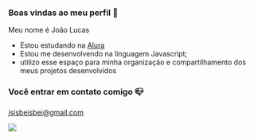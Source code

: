 ### Boas vindas ao meu perfil 💙

Meu nome é João Lucas

- Estou estudando na [Alura](https;//alura.com.br)
- Estou me desenvolvendo na linguagem Javascript;
- utilizo esse espaço para minha organização e compartilhamento dos meus projetos desenvolvidos

### Você entrar em contato comigo 📪

jsisbeisbei@gmail.com

![](https://media.tenor.com/1fpGXO9aK4gAAAAi/neymar.gif)
